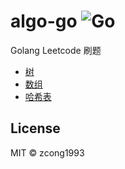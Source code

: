 # algo-go ![Go](https://github.com/zcong1993/algo-go/workflows/Go/badge.svg)

Golang Leetcode 刷题

- [树](./tree.md)
- [数组](./array.md)
- [哈希表](./hashtable.md)

## License

MIT &copy; zcong1993
